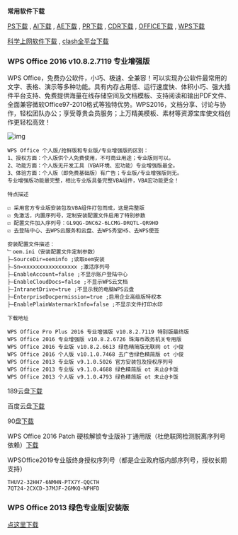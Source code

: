 **常用软件下载**

[PS下载](ps) , [AI下载](ai) , [AE下载](ae) , [PR下载](pr) , [CDR下载](cdr) , [OFFICE下载](office) , [WPS下载](wps)

[科学上网软件下载](dl) , [clash全平台下载](dl)

### WPS Office 2016 v10.8.2.7119 专业增强版

WPS Office，免费办公软件，小巧、极速、全兼容！可以实现办公软件最常用的文字、表格、演示等多种功能。具有内存占用低、运行速度快、体积小巧、强大插件平台支持、免费提供海量在线存储空间及文档模板、支持阅读和输出PDF文件、全面兼容微软Office97-2010格式等独特优势。WPS2016，文档分享、讨论与协作，轻松团队办公；享受尊贵会员服务；上万精美模板、素材等资源宝库使文档创作更轻松高效！

![img](https://www.423down.com/wp-content/uploads/2017/07/2017-12-05_093328.png)
```
WPS Office 个人版/抢鲜版和专业版/专业增强版的区别：
1、授权方面：个人版供个人免费使用，不可商业用途；专业版则可以。
2、功能方面：个人版无开发工具（VBA环境、宏功能）专业增强版最全。
3、体验方面：个人版（即免费基础版）有广告；专业版/专业增强版则无。
专业增强版功能最完整，相比专业版具备完整VBA组件，VBA宏功能更全！

特点描述

☑ 采用官方专业版安装包及VBA组件打包而成，这是完整版
☑ 免激活，内置序列号，定制安装配置文件启用了特别参数
☑ 配置文件加入序列号：GL9QG-DNC62-6LCMG-DRQTL-QR9HD
☑ 去登陆中心、去WPS云服务和云盘、去WPS秀堂H5、去WPS便签

安装配置文件描述：
﹂oem.ini（安装配置文件定制参数）
├—SourceDir=oeminfo ;读取oem安装
├—Sn=xxxxxxxxxxxxxxxxx ;激活序列号
├—EnableAccount=false ;不显示账户登陆中心
├—EnableCloudDocs=false ;不显示WPS云文档
├—IntranetDrive=true ;不显示我的电脑WPS云盘
├—EnterpriseDocpermission=true ;启用企业高级版特权本
├—EnablePlainWatermarkInfo=false ;不显示文件打印水印

下载地址

WPS Office Pro Plus 2016 专业增强版 v10.8.2.7119 特别版最终版
WPS Office 2016 专业增强版 v10.8.2.6726 珠海市政务机关专用版
WPS Office 2016 专业版 v10.8.2.6613 绿色精简版无联网 ot 小俊
WPS Office 2016 个人版 v10.1.0.7468 去广告绿色精简版 ot 小俊
WPS Office 2013 专业版 v9.1.0.5026 官方安装包及授权序列号
WPS Office 2013 专业版 v9.1.0.4688 绿色精简版 ot 未止@卡饭
WPS Office 2013 个人版 v9.1.0.4793 绿色精简版 ot 未止@卡饭
```
189云盘[下载](https://cloud.189.cn/web/share?code=zQV3Mb67ZzYr)

百度云盘[下载](https://pan.baidu.com/s/1C6CsBrinrD9SDffjP9H2vg)
 
90盘[下载](https://www.90pan.com/b1912831)
 
WPS Office 2016 Patch 硬核解锁专业版补丁通用版（杜绝联网检测脱离序列号依赖）[下载](https://423down.lanzouo.com/iFiVQdek35a)

WPSOffice2019专业版终身授权序列号（都是企业政府版内部序列号，授权长期支持）
```
THUV2-32HH7-6NMHN-PTX7Y-QQCTH
7QT24-2CXCD-37MJF-2GMKQ-NPHFD
```
### WPS Office 2013 绿色专业版|安装版
[点这里下载](wps2013)
